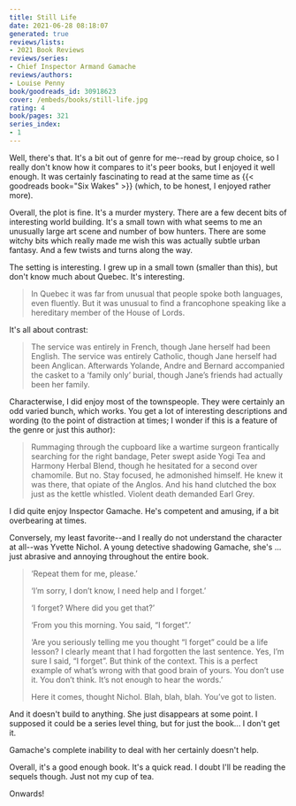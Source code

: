 ```yaml
---
title: Still Life
date: 2021-06-28 08:18:07
generated: true
reviews/lists:
- 2021 Book Reviews
reviews/series:
- Chief Inspector Armand Gamache
reviews/authors:
- Louise Penny
book/goodreads_id: 30918623
cover: /embeds/books/still-life.jpg
rating: 4
book/pages: 321
series_index:
- 1
---
```

Well, there's that. It's a bit out of genre for me--read by group choice, so I really don't know how it compares to it's peer books, but I enjoyed it well enough. It was certainly fascinating to read at the same time as {{< goodreads book="Six Wakes" >}} (which, to be honest, I enjoyed rather more).  

Overall, the plot is fine. It's a murder mystery. There are a few decent bits of interesting world building. It's a small town with what seems to me an unusually large art scene and number of bow hunters. There are some witchy bits which really made me wish this was actually subtle urban fantasy. And a few twists and turns along the way.  

<!--more-->

The setting is interesting. I grew up in a small town (smaller than this), but don't know much about Quebec. It's interesting.  

> In Quebec it was far from unusual that people spoke both languages, even
> fluently. But it was unusual to find a francophone speaking like a
> hereditary member of the House of Lords.  

It's all about contrast:  

> The service was entirely in French, though Jane herself had been English.
> The service was entirely Catholic, though Jane herself had been Anglican.
> Afterwards Yolande, Andre and Bernard accompanied the casket to a ‘family
> only’ burial, though Jane’s friends had actually been her family.  

Characterwise, I did enjoy most of the townspeople. They were certainly an odd varied bunch, which works. You get a lot of interesting descriptions and wording (to the point of distraction at times; I wonder if this is a feature of the genre or just this author):  

> Rummaging through the cupboard like a wartime surgeon frantically searching
> for the right bandage, Peter swept aside Yogi Tea and Harmony Herbal Blend,
> though he hesitated for a second over chamomile. But no. Stay focused, he
> admonished himself. He knew it was there, that opiate of the Anglos. And his
> hand clutched the box just as the kettle whistled. Violent death demanded
> Earl Grey.  

I did quite enjoy Inspector Gamache. He's competent and amusing, if a bit overbearing at times.  

Conversely, my least favorite--and I really do not understand the character at all--was Yvette Nichol. A young detective shadowing Gamache, she's ... just abrasive and annoying throughout the entire book.  

> ‘Repeat them for me, please.’  
> 
> ‘I’m sorry, I don’t know, I need help and I forget.’  
> 
> ‘I forget? Where did you get that?’  
> 
> ‘From you this morning. You said, “I forget”.’  
> 
> ‘Are you seriously telling me you thought “I forget” could be a life lesson?
> I clearly meant that I had forgotten the last sentence. Yes, I’m sure I
> said, “I forget”. But think of the context. This is a perfect example of
> what’s wrong with that good brain of yours. You don’t use it. You don’t
> think. It’s not enough to hear the words.’  
> 
> Here it comes, thought Nichol. Blah, blah, blah. You’ve got to listen.  

And it doesn't build to anything. She just disappears at some point. I supposed it could be a series level thing, but for just the book... I don't get it.  

Gamache's complete inability to deal with her certainly doesn't help.  

Overall, it's a good enough book. It's a quick read. I doubt I'll be reading the sequels though. Just not my cup of tea.  

Onwards!
